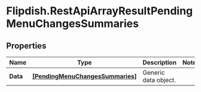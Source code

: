 # Flipdish.RestApiArrayResultPendingMenuChangesSummaries

## Properties

Name | Type | Description | Notes
------------ | ------------- | ------------- | -------------
**Data** | [**[PendingMenuChangesSummaries]**](PendingMenuChangesSummaries.md) | Generic data object. | 


